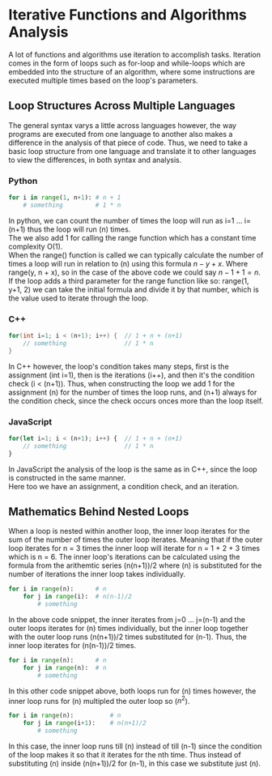 # Iterative Functions and Algorithms Analysis

A lot of functions and algorithms use iteration to accomplish tasks. Iteration comes in the form of loops such as for-loop and while-loops which are embedded into the structure of an algorithm, where some instructions are executed multiple times based on the loop's parameters.

## Loop Structures Across Multiple Languages

The general syntax varys a little across languages however, the way programs are executed from one language to another also makes a difference in the analysis of that piece of code. Thus, we need to take a basic loop structure from one language and translate it to other languages to view the differences, in both syntax and analysis.

### Python

```python
for i in range(1, n+1): # n + 1
    # something         # 1 * n
```

In python, we can count the number of times the loop will run as i=1 ... i=(n+1) thus the loop will run (n) times.<br>
The we also add 1 for calling the range function which has a constant time complexity O(1).<br>
When the range() function is called we can typically calculate the number of times a loop will run in relation to (n) using this formula $n - y + x$. Where range(y, n + x), so in the case of the above code we could say $n - 1 + 1 = n$. If the loop adds a third parameter for the range function like so: range(1, y+1, 2) we can take the initial formula and divide it by that number, which is the value used to iterate through the loop.

### C++

```Cpp
for(int i=1; i < (n+1); i++) {  // 1 + n + (n+1)
    // something                // 1 * n
}
```

In C++ however, the loop's condition takes many steps, first is the assignment (int i=1), then is the iterations (i++), and then it's the condition check (i < (n+1)). Thus, when constructing the loop we add 1 for the assignment (n) for the number of times the loop runs, and (n+1) always for the condition check, since the check occurs onces more than the loop itself.

### JavaScript

```Javascript
for(let i=1; i < (n+1); i++) {  // 1 + n + (n+1)
    // something                // 1 * n
}
```

In JavaScript the analysis of the loop is the same as in C++, since the loop is constructed in the same manner.<br>
Here too we have an assignment, a condition check, and an iteration.

## Mathematics Behind Nested Loops

When a loop is nested within another loop, the inner loop iterates for the sum of the number of times the outer loop iterates. Meaning that if the outer loop iterates for n = 3 times the inner loop will iterate for n = 1 + 2 + 3 times which is n = 6. The inner loop's iterations can be calculated using the formula from the arithemtic series (n(n+1))/2 where (n) is substituted for the number of iterations the inner loop takes individually.

```python
for i in range(n):      # n
    for j in range(i):  # n(n-1)/2
        # something
```

In the above code snippet, the inner iterates from j=0 ... j=(n-1) and the outer loops iterates for (n) times individually, but the inner loop together with the outer loop runs (n(n+1))/2 times substituted for (n-1). Thus, the inner loop iterates for (n(n-1))/2 times.

```python
for i in range(n):      # n
    for j in range(n):  # n
        # something
```

In this other code snippet above, both loops run for (n) times however, the inner loop runs for (n) multipled the outer loop so ($n^2$).

```python
for i in range(n):          # n
    for j in range(i+1):    # n(n+1)/2
        # something
```

In this case, the inner loop runs till (n) instead of till (n-1) since the condition of the loop makes it so that it iterates for the nth time. Thus instead of substituting (n) inside (n(n+1))/2 for (n-1), in this case we substitute just (n).